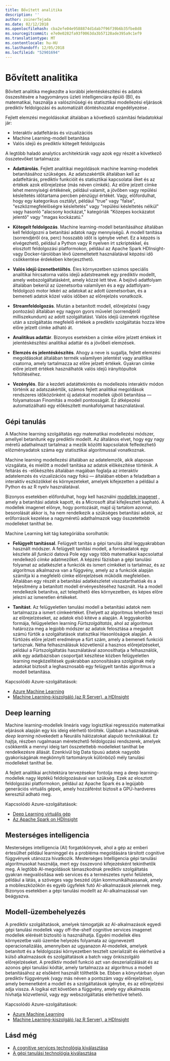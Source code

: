 ```yaml
---
title: Bővített analitika
description: ''
author: zoinerTejada
ms.date: 02/12/2018
ms.openlocfilehash: cba2efe04e9588874d1dab7f96f39b6b35fbe8d8
ms.sourcegitcommit: e7e0e0282fa93f0063da3b57128ade395a9c1ef9
ms.translationtype: MT
ms.contentlocale: hu-HU
ms.lasthandoff: 12/05/2018
ms.locfileid: "52901694"
---
```

# <a name="advanced-analytics"></a>Bővített analitika

Bővített analitika megkezdte a korábbi jelentéskészítési és adatok összesítésére a hagyományos üzleti intelligenciára épülő (BI), és matematikai, használja a valószínűségi és statisztikai modellezési eljárások prediktív feldolgozási és automatizált döntéshozatal engedélyezése .

Fejlett elemzési megoldásokat általában a következő számítási feladatokkal jár:

* Interaktív adatfeltárás és vizualizációs
* Machine Learning-modell betanítása
* Valós idejű és prediktív kötegelt feldolgozás

A legtöbb haladó analytics architektúrák vagy azok egy részét a következő összetevőket tartalmazza:

* **Adattárolás**. Fejlett analitikai megoldások machine learning-modellek betanításához szükséges. Az adatszakértők általában kell az adatfeltárás, prediktív funkcióit és statisztikai kapcsolatai őket és az értékek azok előrejelzése (más néven címkék). Az előre jelzett címke lehet mennyiségi értékének, például valamit, a jövőben vagy repülési késleltetés időtartama percben pénzügyi értékét. Vagy, előfordulhat, hogy egy kategorikus osztályt, például "true" vagy "false", "eszközmegfelelőségre késleltetés" vagy "repülési késleltetés nélkül" vagy hasonló "alacsony kockázat," kategóriák "Közepes kockázatot jelentő" vagy "magas kockázatú."

* **Kötegelt feldolgozás**. Machine learning-modell betanításához általában kell feldolgozni a betanítási adatok nagy mennyiségű. A modell tanítása (sorrendjéről óra, perc) hosszabb időt is igénybe vehet. Ez a képzés is elvégezhető, például a Python vagy R nyelven írt szkriptekkel, és elosztott feldolgozási platformokon, például az Apache Spark HDInsight- vagy Docker-tárolóban lévő üzemeltetett használatával képzési idő csökkentése érdekében kiterjeszthető.

* **Valós idejű üzenetbetöltés**. Éles környezetben számos speciális analitikai hírcsatorna valós idejű adatstreamek egy prediktív modellt, amely webszolgáltatásként, amely közzé lett téve. A bejövő adatfolyam általában bekerül az üzenetsorba valamilyen és a egy adatfolyam-feldolgozó motor lekéri az adatokat az adott üzenetsorban, és a bemeneti adatok közel valós időben az előrejelzés vonatkozik.  

* **Streamfeldolgozás**. Miután a betanított modell, előrejelzési (vagy pontozási) általában egy nagyon gyors művelet (sorrendjéről milliszekundum) az adott szolgáltatást. Valós idejű üzenetek rögzítése után a szolgáltatás megfelelő értékek a prediktív szolgáltatás hozza létre előre jelzett címke adható át.

* **Analitikus adattár**. Bizonyos esetekben a címke előre jelzett értékek írt jelentéskészítési analitikai adattár és a jövőbeli elemzések.

* **Elemzés és jelentéskészítés**. Ahogy a neve is sugallja, fejlett elemzési megoldásokat általában termék valamilyen jelentést vagy analitikai csatorna, amely tartalmazza az előre jelzett értékek. Gyakran címke előre jelzett értékek használhatók valós idejű irányítópultok feltöltéséhez.

* **Vezénylés**. Bár a kezdeti adatáttekintés és modellezés interaktív módon történik az adatszakértők, számos fejlett analitikai megoldások rendszeres időközönként új adatokat modellek újbóli betanítása &mdash; folyamatosan Finomítás a modell pontosságát. Ez átképezési automatizálható egy előkészített munkafolyamat használatával.

## <a name="machine-learning"></a>Gépi tanulás
A Machine learning szolgáltatás egy matematikai modellezési módszer, amellyel betanítunk egy prediktív modellt. Az általános elvet, hogy egy nagy méretű adathalmazt tartalmaz a mezők közötti kapcsolatok felfedezhető előzményadatok száma egy statisztikai algoritmussal vonatkoznak.

Machine learning modellezési általában az adatelemzők, akik alaposan vizsgálata, és mielőtt a modell tanítása az adatok előkészítése történik. A feltárás és -előkészítés általában magában foglalja az interaktív adatelemzés és vizualizációs nagy fokú &mdash; általában ebben a feladatban a interaktív eszközökkel és környezeteket, amelyek kifejezetten a például a Python és az R nyelv használatával.

Bizonyos esetekben előfordulhat, hogy kell használni [modellek imagenet](/machine-learning-server/install/microsoftml-install-pretrained-models) , amely a betanítási adatok kapott, és a Microsoft által kifejlesztett kapható. A modellek imagenet előnye, hogy pontozását, majd új tartalom azonnal, besorolását akkor is, ha nem rendelkezik a szükséges betanítási adatok, az erőforrások kezelése a nagyméretű adathalmazok vagy összetettebb modelleket taníthat be.

Machine Learning két tág kategóriába sorolhatók:

* **Felügyelt tanítással**. Felügyelt tanítás a gépi tanulás által leggyakrabban használt módszer. A felügyelt tanítási modell, a forrásadatok egy készlete áll *funkció* datová Pole egy vagy több matematikai kapcsolattal rendelkező *címke* adatmezőket. A képzési fázisban a gépi tanulási folyamat az adatkészlet a funkciók és ismert címkéket is tartalmaz, és az algoritmus alkalmazva van a függvény, amely az a funkciók alapján számítja ki a megfelelő címke előrejelzések működik megfelelően. Általában egy részét a betanítási adatkészletet visszatarthatóak és a teljesítmény a betanított modell érvényesítéséhez használt. Ha a modell rendelkezik betanítva, azt telepíthető éles környezetben, és képes előre jelezni az ismeretlen értékeket. 

* **Tanítást**. Az felügyeletlen tanulási modell a betanítási adatok nem tartalmazza a ismert címkeértéket. Ehelyett az algoritmus lehetővé teszi az előrejelzéseket, az adatok első kitéve a alapján. A leggyakoribb formája, felügyeletlen learning *Fürtszolgáltatás*, ahol az algoritmus határozza meg a legjobb módszer az adatok felosztása a megadott számú fürtök a szolgáltatások statisztikai Hasonlóságok alapján. A fürtözés előre jelzett eredménye a fürt szám, amely a bemeneti funkciói tartoznak. Néha felhasználásuk közvetlenül a hasznos előrejelzéseket, például a Fürtszolgáltatás használatával azonosíthatja a felhasználók, akik egy adatbázisban csoportjait készítése közben felügyeletlen learning megközelítések gyakrabban azonosítására szolgálnak mely adatokat biztosít a leghasznosabb egy felügyelt tanítás algoritmus a modell betanítása.

Kapcsolódó Azure-szolgáltatások:

- [Azure Machine Learning](/azure/machine-learning/)
- [Machine Learning-kiszolgáló (az R Server), a HDInsight](/azure/hdinsight/r-server/r-server-overview)

## <a name="deep-learning"></a>Deep learning

Machine learning-modellek lineáris vagy logisztikai regressziós matematikai eljárások alapján egy kis ideig elérhető törölték. Újabban a használatának *deep learning* növekedett a Neurális hálózatokat alapuló technikákkal. Ez hajtja, részben rugalmasan méretezhető feldolgozási rendszerek, amelyek csökkentik a mennyi ideig tart összetettebb modelleket taníthat be rendelkezésre állását. Ezenkívül big Data típusú adatok nagyobb gyakoriságának megkönnyíti tartományok különböző mély tanulási modelleket taníthat be.

A fejlett analitikai architektúra tervezésekor fontolja meg a deep learning-modellek nagy léptékű feldolgozásával van szükség. Ezek az elosztott feldolgozási platformokon, például az Apache Spark és a legújabb generációs virtuális gépek, amely hozzáférést biztosít a GPU-hardveres keresztül adható meg.

Kapcsolódó Azure-szolgáltatások:

- [Deep Learning virtuális gép](/azure/machine-learning/data-science-virtual-machine/deep-learning-dsvm-overview)
- [Az Apache Spark on HDInsight](/azure/hdinsight/spark/apache-spark-overview)

## <a name="artificial-intelligence"></a>Mesterséges intelligencia

Mesterséges intelligencia (AI) forgatókönyvek, ahol a gép az emberi értesülhet például learninggel és a probléma megoldására társított cognitive függvények utánozza hivatkozik. Mesterséges Intelligencia gépi tanulási algoritmusokat használja, mert egy összevonó kifejezésként tekinthetők meg. A legtöbb AI-megoldások támaszkodnak prediktív szolgáltatás gyakran megvalósítása web services és a természetes nyelvi felületek, például a látás, a szöveges vagy beszéd útján kommunikálhassanak, amely a mobileszközökön és egyéb ügyfelek futó AI-alkalmazások jelennek meg. Bizonyos esetekben a gépi tanulási modellt az AI-alkalmazással van beágyazva. 

## <a name="model-deployment"></a>Modell-üzembehelyezés

A prediktív szolgáltatások, amelyek támogatják az AI-alkalmazások egyedi gépi tanulási modellek vagy off-the-shelf cognitive services imagenet modellek elérését biztosító is használhatja. Egyéni modellek éles környezetbe való üzembe helyezés folyamata az úgynevezett operacionalizálás, amennyiben az ugyanazon AI-modellek, amelyek betanított és a feldolgozási környezetben tesztelt szerializált és elérhetővé a külső alkalmazások és szolgáltatások a batch vagy önkiszolgáló előrejelzéseket. A prediktív modell funkció azt van deszerializálását és az azonos gépi tanulási kódtár, amely tartalmazza az algoritmus a modell betanításához az elsőként használt tölthetők be. Ebben a könyvtárban olyan prediktív függvények (vagy más néven a pontszám vagy előrejelzése), amely bemenetként a modell és a szolgáltatások igénybe, és az előrejelzési adja vissza. A logikai ezt követően a függvény, amely egy alkalmazás hívhatja közvetlenül, vagy egy webszolgáltatás elérhetővé tehető. 

Kapcsolódó Azure-szolgáltatások:

- [Azure Machine Learning](/azure/machine-learning/)
- [Machine Learning-kiszolgáló (az R Server), a HDInsight](/azure/hdinsight/r-server/r-server-overview)


## <a name="see-also"></a>Lásd még

- [A cognitive services technológia kiválasztása](../technology-choices/cognitive-services.md)
- [A gépi tanulási technológia kiválasztása](../technology-choices/data-science-and-machine-learning.md)
